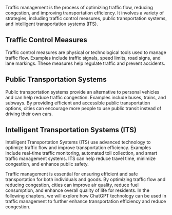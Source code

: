 
Traffic management is the process of optimizing traffic flow, reducing congestion, and improving transportation efficiency. It involves a variety of strategies, including traffic control measures, public transportation systems, and intelligent transportation systems (ITS).

Traffic Control Measures
------------------------

Traffic control measures are physical or technological tools used to manage traffic flow. Examples include traffic signals, speed limits, road signs, and lane markings. These measures help regulate traffic and prevent accidents.

Public Transportation Systems
-----------------------------

Public transportation systems provide an alternative to personal vehicles and can help reduce traffic congestion. Examples include buses, trains, and subways. By providing efficient and accessible public transportation options, cities can encourage more people to use public transit instead of driving their own cars.

Intelligent Transportation Systems (ITS)
----------------------------------------

Intelligent Transportation Systems (ITS) use advanced technology to optimize traffic flow and improve transportation efficiency. Examples include real-time traffic monitoring, automated toll collection, and smart traffic management systems. ITS can help reduce travel time, minimize congestion, and enhance public safety.

Traffic management is essential for ensuring efficient and safe transportation for both individuals and goods. By optimizing traffic flow and reducing congestion, cities can improve air quality, reduce fuel consumption, and enhance overall quality of life for residents. In the following chapters, we will explore how ChatGPT technology can be used in traffic management to further enhance transportation efficiency and reduce congestion.
